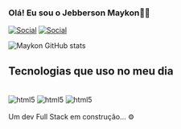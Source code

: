 ### Olá! Eu sou o Jebberson Maykon👋🏼

[![Social](https://img.shields.io/badge/Instagram-E4405F?style=for-the-badge&logo=instagram&logoColor=white)](https://www.instagram.com/jebberson_maykon/)
[![Social](https://img.shields.io/badge/LinkedIn-0077B5?style=for-the-badge&logo=linkedin&logoColor=white)](https://www.linkedin.com/in/jebberson-maykon-541645282/)

![Maykon GitHub stats](https://github-readme-stats.vercel.app/api?username=devMaykon&show_icons=true&theme=radical)

## Tecnologias que uso no meu dia

<div style="display: inline_block"><br>
   <img align="center" alt="html5" src="https://img.shields.io/badge/HTML5-E34F26?style=for-the-badge&logo=html5&logoColor=white"/>
    <img align="center" alt="html5" src="https://img.shields.io/badge/CSS3-1572B6?style=for-the-badge&logo=css3&logoColor=white"/>
     <img align="center" alt="html5" src="https://img.shields.io/badge/JavaScript-F7DF1E?style=for-the-badge&logo=javascript&logoColor=black"/>
</div>



<br>
Um dev Full Stack em construção... ⚙️
